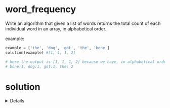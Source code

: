 # word_frequency

Write an algorithm that given a list of words returns the total count of each individual word in an array, in alphabetical order.

example:

```python
example = ['the', 'dog', 'got', 'the', 'bone']
solution(example) #[1, 1, 1, 2]

# here the output is [1, 1, 1, 2] because we have, in alphabetical order:
# bone:1, dog:1, got:1, the: 2 
```


# solution

<details>
This problem would actually be harder if we were asked to simply output the count of words in the order that they were found.
But because we are being asked to output in alphabetical order, this is a tremendous help that will simplify our lives.

So the first part of the algorithm is simply to order the list. That way:

```python
example = ['the', 'dog', 'got', 'the', 'bone']
#becomes:
sorted(example) #['bone', 'dog', 'got', 'the', 'the']
```

Then, we just need to iterate through this sorted list. Every time you encounter a word that is different than the current
word being counted, all we have to do is to flush the current count to an output list.
</details>
